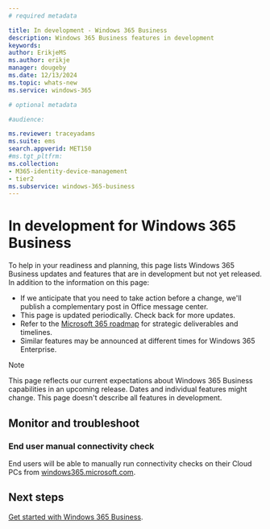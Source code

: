 ```yaml
---
# required metadata

title: In development - Windows 365 Business
description: Windows 365 Business features in development
keywords:
author: ErikjeMS
ms.author: erikje
manager: dougeby
ms.date: 12/13/2024
ms.topic: whats-new
ms.service: windows-365

# optional metadata

#audience:

ms.reviewer: traceyadams
ms.suite: ems
search.appverid: MET150
#ms.tgt_pltfrm:
ms.collection:
- M365-identity-device-management
- tier2
ms.subservice: windows-365-business
---
```


# In development for Windows 365 Business

To help in your readiness and planning, this page lists Windows 365 Business updates and features that are in development but not yet released. In addition to the information on this page:

- If we anticipate that you need to take action before a change, we'll publish a complementary post in Office message center.
- This page is updated periodically. Check back for more updates.
- Refer to the [Microsoft 365 roadmap](https://www.microsoft.com/microsoft-365/roadmap?rtc=2&filters=EMS) for strategic deliverables and timelines.
- Similar features may be announced at different times for Windows 365 Enterprise.

> [!NOTE]
> This page reflects our current expectations about Windows 365 Business capabilities in an upcoming release. Dates and individual features might change. This page doesn't describe all features in development.


<!-- Common categories:  
## App management
## Device configuration
## Device enrollment
## Device management
## Intune apps
## Monitor and troubleshoot
## Role-based access control
## Security

-->

<!-- ***********************************************-->
<!--## Device management-->

<!-- ***********************************************-->
## Monitor and troubleshoot

### End user manual connectivity check<!--37679345 -->

End users will be able to manually run connectivity checks on their Cloud PCs from [windows365.microsoft.com](https://windows365.microsoft.com).

<!-- ***********************************************-->
<!--## Security-->

## Next steps

[Get started with Windows 365 Business](get-started-windows-365-business.md).
